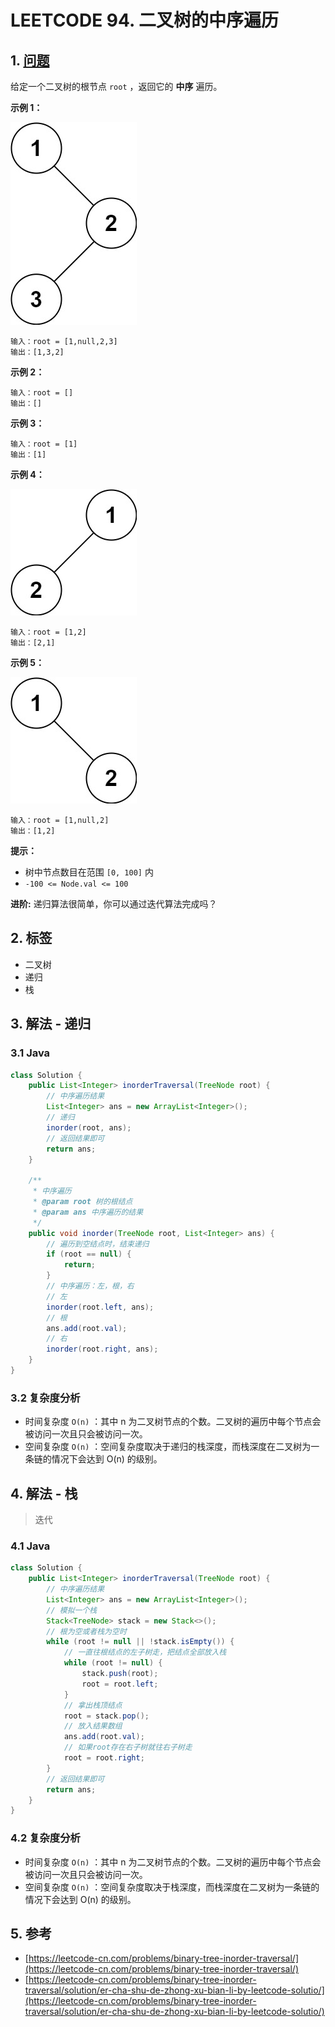 # LEETCODE 94. 二叉树的中序遍历

## 1. [问题](https://leetcode-cn.com/problems/binary-tree-inorder-traversal/)

给定一个二叉树的根节点 `root` ，返回它的 **中序** 遍历。

**示例 1：**

![](<../../../.gitbook/assets/image (62).png>)

```
输入：root = [1,null,2,3]
输出：[1,3,2]
```

**示例 2：**

```
输入：root = []
输出：[]
```

**示例 3：**

```
输入：root = [1]
输出：[1]
```

**示例 4：**

![](<../../../.gitbook/assets/image (63).png>)

```
输入：root = [1,2]
输出：[2,1]
```

**示例 5：**

![](<../../../.gitbook/assets/image (66).png>)

```
输入：root = [1,null,2]
输出：[1,2]
```

**提示：**

* 树中节点数目在范围 `[0, 100]` 内
* `-100 <= Node.val <= 100`

**进阶:** 递归算法很简单，你可以通过迭代算法完成吗？

## 2. 标签

* 二叉树
* 递归
* 栈

## 3. 解法 - 递归

### 3.1 Java

```java
class Solution {
    public List<Integer> inorderTraversal(TreeNode root) {
        // 中序遍历结果
        List<Integer> ans = new ArrayList<Integer>();
        // 递归
        inorder(root, ans);
        // 返回结果即可
        return ans;
    }

    /**
     * 中序遍历
     * @param root 树的根结点
     * @param ans 中序遍历的结果
     */
    public void inorder(TreeNode root, List<Integer> ans) {
        // 遍历到空结点时，结束递归
        if (root == null) {
            return;
        }
        // 中序遍历：左，根，右
        // 左
        inorder(root.left, ans);
        // 根
        ans.add(root.val);
        // 右
        inorder(root.right, ans);
    }
}
```

### 3.2 复杂度分析

* 时间复杂度 `O(n)` ：其中 n 为二叉树节点的个数。二叉树的遍历中每个节点会被访问一次且只会被访问一次。
* 空间复杂度 `O(n)` ：空间复杂度取决于递归的栈深度，而栈深度在二叉树为一条链的情况下会达到 O(n) 的级别。

## 4. 解法 - 栈

> 迭代

### 4.1 Java

```java
class Solution {
    public List<Integer> inorderTraversal(TreeNode root) {
        // 中序遍历结果
        List<Integer> ans = new ArrayList<Integer>();
        // 模拟一个栈
        Stack<TreeNode> stack = new Stack<>();
        // 根为空或者栈为空时
        while (root != null || !stack.isEmpty()) {
            // 一直往根结点的左子树走，把结点全部放入栈
            while (root != null) {
                stack.push(root);
                root = root.left;
            }
            // 拿出栈顶结点
            root = stack.pop();
            // 放入结果数组
            ans.add(root.val);
            // 如果root存在右子树就往右子树走
            root = root.right;
        }
        // 返回结果即可
        return ans;
    }
}
```

### 4.2 复杂度分析

* 时间复杂度 `O(n)` ：其中 n 为二叉树节点的个数。二叉树的遍历中每个节点会被访问一次且只会被访问一次。
* 空间复杂度 `O(n)` ：空间复杂度取决于栈深度，而栈深度在二叉树为一条链的情况下会达到 O(n) 的级别。

## 5. 参考

* [https://leetcode-cn.com/problems/binary-tree-inorder-traversal/](https://leetcode-cn.com/problems/binary-tree-inorder-traversal/)
* [https://leetcode-cn.com/problems/binary-tree-inorder-traversal/solution/er-cha-shu-de-zhong-xu-bian-li-by-leetcode-solutio/](https://leetcode-cn.com/problems/binary-tree-inorder-traversal/solution/er-cha-shu-de-zhong-xu-bian-li-by-leetcode-solutio/)
